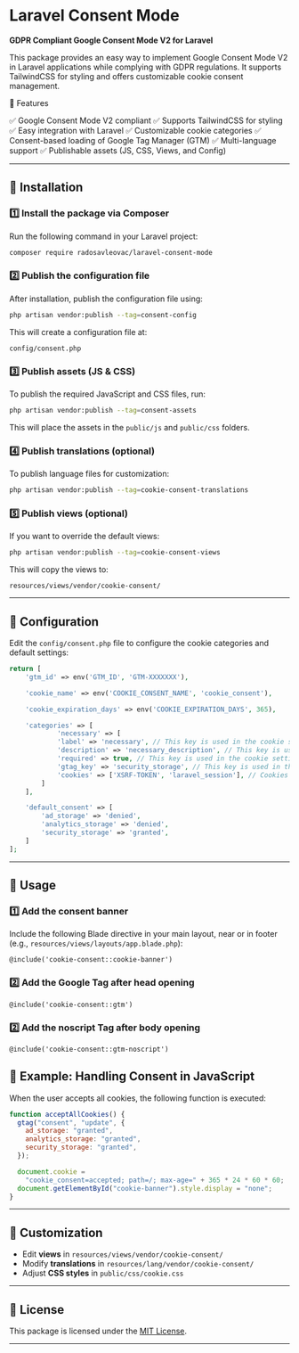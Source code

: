# Laravel Consent Mode

**GDPR Compliant Google Consent Mode V2 for Laravel**

This package provides an easy way to implement Google Consent Mode V2 in Laravel applications while complying with GDPR regulations. It supports TailwindCSS for styling and offers customizable cookie consent management.

🚀 Features

✅ Google Consent Mode V2 compliant
✅ Supports TailwindCSS for styling
✅ Easy integration with Laravel
✅ Customizable cookie categories
✅ Consent-based loading of Google Tag Manager (GTM)
✅ Multi-language support
✅ Publishable assets (JS, CSS, Views, and Config)

---

## 📌 Installation

### 1️⃣ Install the package via Composer

Run the following command in your Laravel project:

```sh
composer require radosavleovac/laravel-consent-mode
```

### 2️⃣ Publish the configuration file

After installation, publish the configuration file using:

```sh
php artisan vendor:publish --tag=consent-config
```

This will create a configuration file at:

```
config/consent.php
```

### 3️⃣ Publish assets (JS & CSS)

To publish the required JavaScript and CSS files, run:

```sh
php artisan vendor:publish --tag=consent-assets
```

This will place the assets in the `public/js` and `public/css` folders.

### 4️⃣ Publish translations (optional)

To publish language files for customization:

```sh
php artisan vendor:publish --tag=cookie-consent-translations
```

### 5️⃣ Publish views (optional)

If you want to override the default views:

```sh
php artisan vendor:publish --tag=cookie-consent-views
```

This will copy the views to:

```
resources/views/vendor/cookie-consent/
```

---

## 📖 Configuration

Edit the `config/consent.php` file to configure the cookie categories and default settings:

```php
return [
    'gtm_id' => env('GTM_ID', 'GTM-XXXXXXX'),

    'cookie_name' => env('COOKIE_CONSENT_NAME', 'cookie_consent'),

    'cookie_expiration_days' => env('COOKIE_EXPIRATION_DAYS', 365),

    'categories' => [
            'necessary' => [
            'label' => 'necessary', // This key is used in the cookie settings modal
            'description' => 'necessary_description', // This key is used in the cookie settings modal
            'required' => true, // This key is used in the cookie settings modal
            'gtag_key' => 'security_storage', // This key is used in the Google Tag Manager
            'cookies' => ['XSRF-TOKEN', 'laravel_session'], // Cookies that are set when the category is accepted
        ]
    ],

    'default_consent' => [
        'ad_storage' => 'denied',
        'analytics_storage' => 'denied',
        'security_storage' => 'granted',
    ]
];
```

---

## 🚀 Usage

### 1️⃣ Add the consent banner

Include the following Blade directive in your main layout, near or in footer (e.g., `resources/views/layouts/app.blade.php`):

```blade
@include('cookie-consent::cookie-banner')
```

### 2️⃣ Add the Google Tag after head opening

```blade
@include('cookie-consent::gtm')
```

### 2️⃣ Add the noscript Tag after body opening

```blade
@include('cookie-consent::gtm-noscript')
```

## 🎯 Example: Handling Consent in JavaScript

When the user accepts all cookies, the following function is executed:

```js
function acceptAllCookies() {
  gtag("consent", "update", {
    ad_storage: "granted",
    analytics_storage: "granted",
    security_storage: "granted",
  });

  document.cookie =
    "cookie_consent=accepted; path=/; max-age=" + 365 * 24 * 60 * 60;
  document.getElementById("cookie-banner").style.display = "none";
}
```

---

## 🔧 Customization

- Edit **views** in `resources/views/vendor/cookie-consent/`
- Modify **translations** in `resources/lang/vendor/cookie-consent/`
- Adjust **CSS styles** in `public/css/cookie.css`

---

## 📄 License

This package is licensed under the [MIT License](LICENSE).

---
